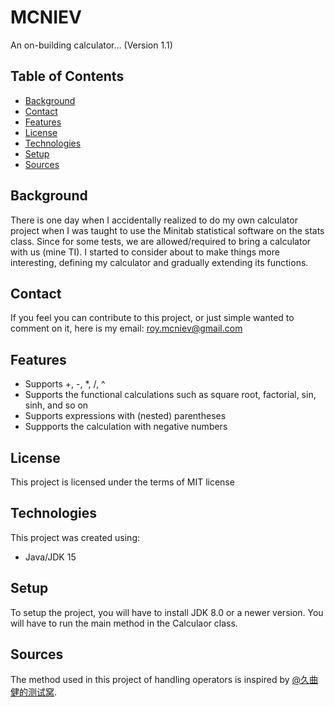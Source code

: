 # MCNIEV
An on-building calculator... (Version 1.1)

## Table of Contents
* [Background](#Background)
* [Contact](#Contact)
* [Features](#Features)
* [License](#License)
* [Technologies](#Technologies)
* [Setup](#Setup)
* [Sources](#Sources)

## Background
There is one day when I accidentally realized to do my own calculator project when I was taught to use the Minitab statistical software on the stats class. Since for some tests, we are allowed/required to bring a calculator with us (mine TI). I started to consider about to make things more interesting, defining my calculator and gradually extending its functions.

## Contact
If you feel you can contribute to this project, or just simple wanted to comment on it, here is my email: [roy.mcniev@gmail.com](roy.mcniev@gmail.com)

## Features
* Supports +, -, *, /, ^
* Supports the functional calculations such as square root, factorial, sin, sinh, and so on
* Supports expressions with (nested) parentheses
* Suppports the calculation with negative numbers

## License
This project is licensed under the terms of MIT license

## Technologies
This project was created using:
* Java/JDK 15

## Setup
To setup the project, you will have to install JDK 8.0 or a newer version. You will have to run the main method in the Calculaor class.

## Sources
The method used in this project of handling operators is inspired by [@久曲健的测试窝](https://www.cnblogs.com/longronglang/p/13693065.html?ivk_sa=1024320u).
